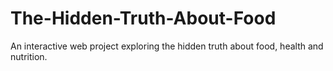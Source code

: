 # The-Hidden-Truth-About-Food
An interactive web project exploring the hidden truth about food, health and nutrition.
